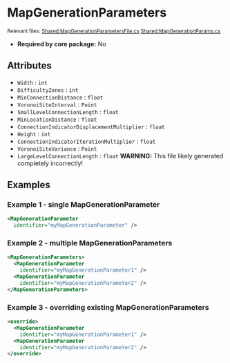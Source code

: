 # MapGenerationParameters

<sub>Relevant files: [Shared:MapGenerationParametersFile.cs](https://github.com/Regalis11/Barotrauma/blob/master/Barotrauma/BarotraumaShared/SharedSource/ContentManagement/ContentFile/MapGenerationParametersFile.cs) [Shared:MapGenerationParams.cs](https://github.com/Regalis11/Barotrauma/blob/master/Barotrauma/BarotraumaShared/SharedSource\Map\Map\MapGenerationParams.cs)</sub>
- **Required by core package:** No

## Attributes

- `Width` : `int`
- `DifficultyZones` : `int`
- `MinConnectionDistance` : `float`
- `VoronoiSiteInterval` : `Point`
- `SmallLevelConnectionLength` : `float`
- `MinLocationDistance` : `float`
- `ConnectionIndicatorDisplacementMultiplier` : `float`
- `Height` : `int`
- `ConnectionIndicatorIterationMultiplier` : `float`
- `VoronoiSiteVariance` : `Point`
- `LargeLevelConnectionLength` : `float`
**WARNING:** This file likely generated completely incorrectly!

## Examples

### Example 1 - single MapGenerationParameter

```xml
<MapGenerationParameter
  identifier="myMapGenerationParameter" />
```

### Example 2 - multiple MapGenerationParameters

```xml
<MapGenerationParameters>
  <MapGenerationParameter
    identifier="myMapGenerationParameter1" />
  <MapGenerationParameter
    identifier="myMapGenerationParameter2" />
</MapGenerationParameters>
```

### Example 3 - overriding existing MapGenerationParameters

```xml
<override>
  <MapGenerationParameter
    identifier="myMapGenerationParameter1" />
  <MapGenerationParameter
    identifier="myMapGenerationParameter2" />
</override>
```

